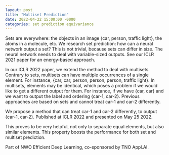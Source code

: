 ```yaml
---
layout: post
title: "Multiset Prediction"
date: 2022-04-22 15:00:00 -0000
categories: set prediction equivariance
---
```


Sets are everywhere: the objects in an image {car, person, traffic light}, the atoms in a molecule, etc. 
We research set prediction: how can a neural network output a set? 
This is not trivial, because sets can differ in size. 
The neural network needs to deal with variable-sized outputs. 
See our ICLR 2021 paper for an energy-based approach.

<!-- <img src="https://gertjanburghouts.github.io/pictures/iclr22_poster_neural_network.jpg"> -->

In our ICLR 2022 paper, we extend the method to deal with multisets. 
Contrary to sets, multisets can have multiple occurrences of a single element. 
For instance, {car, car, person, person, person, traffic light}. 
In multisets, elements may be identical, which poses a problem if we would like to get a different output for them. 
For instance, if we have {car, car} and we want to output the label and ordering {car-1, car-2}. 
Previous approaches are based on sets and cannot treat car-1 and car-2 differently. 

<!-- <img src="https://gertjanburghouts.github.io/pictures/iclr22_push_apart.jpg"> -->

We propose a method that can treat car-1 and car-2 differently, to output {car-1, car-2}. 
Published at ICLR 2022 and presented on May 25 2022.

<!-- <img src="https://gertjanburghouts.github.io/pictures/iclr22_poster_ordering.jpg"> -->

This proves to be very helpful, not only to separate equal elements, but also similar elements. 
This property boosts the performance for both set and multiset prediction. 

<!-- <img src="https://gertjanburghouts.github.io/pictures/iclr22_clevr.jpg"> -->

Part of NWO Efficient Deep Learning, co-sponsored by TNO Appl.AI.

